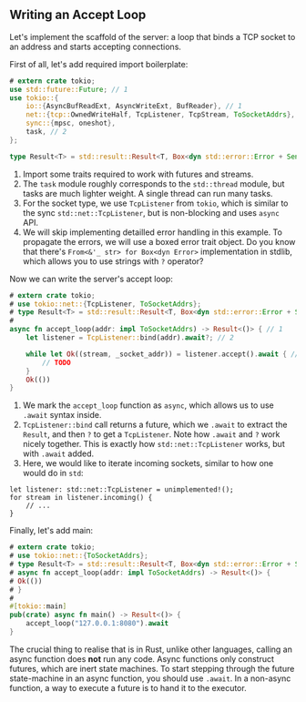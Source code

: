 ## Writing an Accept Loop

Let's implement the scaffold of the server: a loop that binds a TCP socket to an address and starts accepting connections.

First of all, let's add required import boilerplate:

```rust
# extern crate tokio;
use std::future::Future; // 1
use tokio::{
    io::{AsyncBufReadExt, AsyncWriteExt, BufReader}, // 1
    net::{tcp::OwnedWriteHalf, TcpListener, TcpStream, ToSocketAddrs}, // 3
    sync::{mpsc, oneshot},
    task, // 2
};

type Result<T> = std::result::Result<T, Box<dyn std::error::Error + Send + Sync>>; // 4
```

1. Import some traits required to work with futures and streams.
2. The `task` module roughly corresponds to the `std::thread` module, but tasks are much lighter weight.
   A single thread can run many tasks.
3. For the socket type, we use `TcpListener` from `tokio`, which is similar to the sync `std::net::TcpListener`, but is non-blocking and uses `async` API.
4. We will skip implementing detailled error handling in this example.
   To propagate the errors, we will use a boxed error trait object.
   Do you know that there's `From<&'_ str> for Box<dyn Error>` implementation in stdlib, which allows you to use strings with `?` operator?

Now we can write the server's accept loop:

```rust
# extern crate tokio;
# use tokio::net::{TcpListener, ToSocketAddrs};
# type Result<T> = std::result::Result<T, Box<dyn std::error::Error + Send + Sync>>;
#
async fn accept_loop(addr: impl ToSocketAddrs) -> Result<()> { // 1
    let listener = TcpListener::bind(addr).await?; // 2

    while let Ok((stream, _socket_addr)) = listener.accept().await { // 3
        // TODO
    }
    Ok(())
}
```

1. We mark the `accept_loop` function as `async`, which allows us to use `.await` syntax inside.
2. `TcpListener::bind` call returns a future, which we `.await` to extract the `Result`, and then `?` to get a `TcpListener`.
   Note how `.await` and `?` work nicely together.
   This is exactly how `std::net::TcpListener` works, but with `.await` added.
3. Here, we would like to iterate incoming sockets, similar to how one would do in `std`:

```rust,should_panic
let listener: std::net::TcpListener = unimplemented!();
for stream in listener.incoming() {
    // ...
}
```

Finally, let's add main:

```rust
# extern crate tokio;
# use tokio::net::{ToSocketAddrs};
# type Result<T> = std::result::Result<T, Box<dyn std::error::Error + Send + Sync>>;
# async fn accept_loop(addr: impl ToSocketAddrs) -> Result<()> {
# Ok(())
# }
#
#[tokio::main]
pub(crate) async fn main() -> Result<()> {
    accept_loop("127.0.0.1:8080").await
}
```

The crucial thing to realise that is in Rust, unlike other languages, calling an async function does **not** run any code.
Async functions only construct futures, which are inert state machines.
To start stepping through the future state-machine in an async function, you should use `.await`.
In a non-async function, a way to execute a future is to hand it to the executor.
